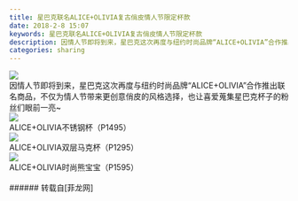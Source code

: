 ```yaml
---
title: 星巴克联名ALICE+OLIVIA复古俏皮情人节限定杯款
date: 2018-2-8 15:07
keywords: 星巴克联名ALICE+OLIVIA复古俏皮情人节限定杯款
description: 因情人节即将到来，星巴克这次再度与纽约时尚品牌“ALICE+OLIVIA”合作推出联名商品，不仅为情人节带来更创意俏皮的风格选择，也让喜爱蒐集星巴克杯子的粉丝们眼前一亮~ALICE+OLIVIA不锈钢杯（P1495）ALICE+OLIVIA双层马克杯（P1295）ALICE+OLIVIA时尚熊宝宝（P1595）
categories: sharing
---
```

<td class="t_f" id="postmessage_1138555">


<img aid="764689" data-cf-modified-59dd782ceeac14e99a6943ab-="" file="data/attachment/forum/201802/08/150437oy8hky7qf8ezsyh9.jpg.thumb.jpg" id="aimg_764689" inpost="1" onclick="" onmouseover="" src="http://www.flw.ph/data/attachment/forum/201802/08/150437oy8hky7qf8ezsyh9.jpg" style="cursor:pointer" zoomfile="data/attachment/forum/201802/08/150437oy8hky7qf8ezsyh9.jpg"/>


<br/>
因情人节即将到来，星巴克这次再度与纽约时尚品牌“ALICE+OLIVIA”合作推出联名商品，不仅为情人节带来更创意俏皮的风格选择，也让喜爱蒐集星巴克杯子的粉丝们眼前一亮~<br/>

<img aid="764686" data-cf-modified-59dd782ceeac14e99a6943ab-="" file="data/attachment/forum/201802/08/150018ah3cp8tsa7s3t7rf.jpg.thumb.jpg" id="aimg_764686" inpost="1" onclick="" onmouseover="" src="http://www.flw.ph/data/attachment/forum/201802/08/150018ah3cp8tsa7s3t7rf.jpg" style="cursor:pointer" zoomfile="data/attachment/forum/201802/08/150018ah3cp8tsa7s3t7rf.jpg"/>


<br/>
ALICE+OLIVIA不锈钢杯（P1495）<br/>

<img aid="764687" data-cf-modified-59dd782ceeac14e99a6943ab-="" file="data/attachment/forum/201802/08/150027utnsttumtostgz9t.jpg.thumb.jpg" id="aimg_764687" inpost="1" onclick="" onmouseover="" src="http://www.flw.ph/data/attachment/forum/201802/08/150027utnsttumtostgz9t.jpg" style="cursor:pointer" zoomfile="data/attachment/forum/201802/08/150027utnsttumtostgz9t.jpg"/>


<br/>
ALICE+OLIVIA双层马克杯（P1295）<br/>

<img aid="764688" data-cf-modified-59dd782ceeac14e99a6943ab-="" file="data/attachment/forum/201802/08/150037dbhvy2dtybi0qtvv.jpg.thumb.jpg" id="aimg_764688" inpost="1" onclick="" onmouseover="" src="http://www.flw.ph/data/attachment/forum/201802/08/150037dbhvy2dtybi0qtvv.jpg" style="cursor:pointer" zoomfile="data/attachment/forum/201802/08/150037dbhvy2dtybi0qtvv.jpg"/>


<br/>
ALICE+OLIVIA时尚熊宝宝（P1595）<br/>
<br/>
</td>
###### 转载自[菲龙网]